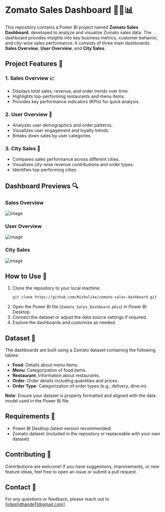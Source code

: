 # Zomato Sales Dashboard 🍔🍳📊

This repository contains a Power BI project named **Zomato Sales Dashboard**, developed to analyze and visualize Zomato sales data. The dashboard provides insights into key business metrics, customer behavior, and city-wise sales performance. It consists of three main dashboards: **Sales Overview**, **User Overview**, and **City Sales**.

## Project Features 🔄

### 1. Sales Overview 📈
- Displays total sales, revenue, and order trends over time.
- Highlights top-performing restaurants and menu items.
- Provides key performance indicators (KPIs) for quick analysis.

### 2. User Overview 👤
- Analyzes user demographics and order patterns.
- Visualizes user engagement and loyalty trends.
- Breaks down sales by user categories.

### 3. City Sales 🏢
- Compares sales performance across different cities.
- Visualizes city-wise revenue contributions and order types.
- Identifies top-performing cities.

## Dashboard Previews 🔍

### Sales Overview
![image](https://github.com/user-attachments/assets/ca8a7613-72d2-46dc-b5e8-b2f8d17dcbe6)

### User Overview
![image](https://github.com/user-attachments/assets/3683d5e0-8271-4a9c-b3f6-69ff8cd59faf)

### City Sales
![image](https://github.com/user-attachments/assets/7bde189a-9d07-4e76-b6e0-162d37c22b01)

## How to Use 🔧

1. Clone the repository to your local machine:
   ```bash
   git clone https://github.com/Nishulike/zomato-sales-dashboard.git
   ```
2. Open the Power BI file (`Zomato_Sales_Dashboard.pbix`) in Power BI Desktop.
3. Connect the dataset or adjust the data source settings if required.
4. Explore the dashboards and customize as needed.

## Dataset 📃

The dashboards are built using a Zomato dataset containing the following tables:

- **Food**: Details about menu items.
- **Menu**: Categorization of food items.
- **Restaurant**: Information about restaurants.
- **Order**: Order details including quantities and prices.
- **Order Type**: Categorization of order types (e.g., delivery, dine-in).

**Note**: Ensure your dataset is properly formatted and aligned with the data model used in the Power BI file.

## Requirements 🔎
- Power BI Desktop (latest version recommended)
- Zomato dataset (included in the repository or replaceable with your own dataset)

## Contributing 📢

Contributions are welcome! If you have suggestions, improvements, or new feature ideas, feel free to open an issue or submit a pull request.

## Contact 📧

For any questions or feedback, please reach out to [niteshdhande11@gmail.com].
